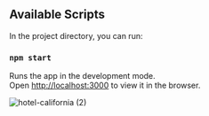 ## Available Scripts

In the project directory, you can run:

### `npm start`

Runs the app in the development mode.<br />
Open [http://localhost:3000](http://localhost:3000) to view it in the browser.



![hotel-california (2)](https://user-images.githubusercontent.com/44974863/95616191-146a6a80-0a72-11eb-8222-e8396431d2a5.jpg)




